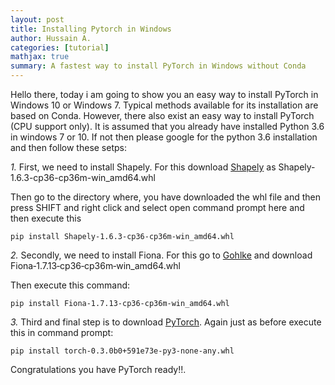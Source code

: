 ```yaml
---
layout: post
title: Installing Pytorch in Windows
author: Hussain A.
categories: [tutorial]
mathjax: true
summary: A fastest way to install PyTorch in Windows without Conda
---
```


Hello there, today i am going to show you an easy way to install PyTorch in Windows 10 or Windows 7. Typical methods available for its installation are based on Conda. However, there also exist an easy way to install PyTorch (CPU support only). It is assumed that you already have installed Python 3.6 in windows 7 or 10. If not then please google for the python 3.6 installation and then 
follow these setps:

*1.* First, we need to install Shapely. For this download [Shapely](http://www.xavierdupre.fr/enseignement/setup/Shapely-1.6.3-cp36-cp36m-win_amd64.whl) as Shapely-1.6.3-cp36-cp36m-win_amd64.whl

Then go to the directory where, you have downloaded the whl file and then press SHIFT and right click and select open command prompt here and then execute this 

`pip install Shapely-1.6.3-cp36-cp36m-win_amd64.whl`

*2.*  Secondly, we need to install Fiona. For this go to [Gohlke](https://www.lfd.uci.edu/~gohlke/pythonlibs/#pytorch) and download 
Fiona‑1.7.13‑cp36‑cp36m‑win_amd64.whl

Then execute this command:


`pip install Fiona‑1.7.13‑cp36‑cp36m‑win_amd64.whl`

*3.* Third and final step is to download [PyTorch](http://www.xavierdupre.fr/enseignement/setup/torch-0.3.0b0+591e73e-py3-none-any.whl). Again just as before execute this in command prompt:

`pip install torch-0.3.0b0+591e73e-py3-none-any.whl`

Congratulations you have PyTorch ready!!.
